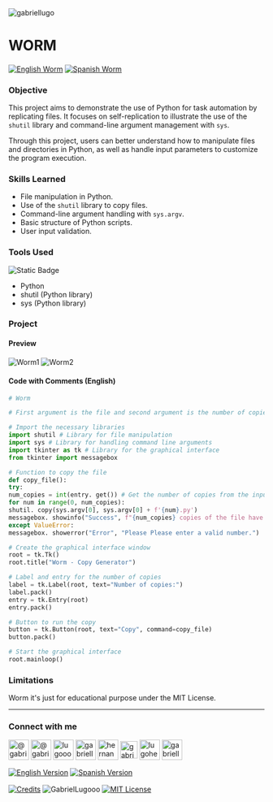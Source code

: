 <img align="center" src="https://media.licdn.com/dms/image/v2/D4D16AQGUNxQ7NSC05A/profile-displaybackgroundimage-shrink_350_1400/profile-displaybackgroundimage-shrink_350_1400/0/1738695150340?e=1744243200&v=beta&t=oXX-ixT9bR3dJcYCLv4KBs5wjKFoeP0524kFGHQMYmQ" alt="gabriellugo" />

# WORM

<a href="https://github.com/GabrielLugooo/Worm" target="_blank" rel="noreferrer noopener"> <img align="center" src="https://img.shields.io/badge/English%20Worm-000000" alt="English Worm" /></a>
<a href="https://github.com/GabrielLugooo/Worm/blob/main/README%20Spanish.md" target="_blank" rel="noreferrer noopener"> <img align="center" src="https://img.shields.io/badge/Spanish%20Worm-green" alt="Spanish Worm" /></a>

### Objective

This project aims to demonstrate the use of Python for task automation by replicating files. It focuses on self-replication to illustrate the use of the `shutil` library and command-line argument management with `sys`.

Through this project, users can better understand how to manipulate files and directories in Python, as well as handle input parameters to customize the program execution.

### Skills Learned

- File manipulation in Python.
- Use of the `shutil` library to copy files.
- Command-line argument handling with `sys.argv`.
- Basic structure of Python scripts.
- User input validation.

### Tools Used

![Static Badge](https://img.shields.io/badge/Python-000000?logo=python&logoSize=auto)

- Python
- shutil (Python library)
- sys (Python library)

### Project

#### Preview

<img align="center" src="https://i.imgur.com/21M6lv3.jpeg" alt="Worm1" />
<img align="center" src="https://i.imgur.com/10RHOqZ.jpeg" alt="Worm2" />

#### Code with Comments (English)

```python
# Worm

# First argument is the file and second argument is the number of copies ['worm.py', '2']

# Import the necessary libraries
import shutil # Library for file manipulation
import sys # Library for handling command line arguments
import tkinter as tk # Library for the graphical interface
from tkinter import messagebox

# Function to copy the file
def copy_file():
try:
num_copies = int(entry. get()) # Get the number of copies from the input
for num in range(0, num_copies):
shutil. copy(sys.argv[0], sys.argv[0] + f'{num}.py')
messagebox. showinfo("Success", f"{num_copies} copies of the file have been created.")
except ValueError:
messagebox. showerror("Error", "Please Please enter a valid number.")

# Create the graphical interface window
root = tk.Tk()
root.title("Worm - Copy Generator")

# Label and entry for the number of copies
label = tk.Label(root, text="Number of copies:")
label.pack()
entry = tk.Entry(root)
entry.pack()

# Button to run the copy
button = tk.Button(root, text="Copy", command=copy_file)
button.pack()

# Start the graphical interface
root.mainloop()
```

### Limitations

Worm it's just for educational purpose under the MIT License.

---

<h3 align="left">Connect with me</h3>

<p align="left">
<a href="https://www.youtube.com/@gabriellugooo" target="_blank" rel="noreferrer noopener"> <img align="center" src="https://img.icons8.com/?size=50&id=55200&format=png" alt="@gabriellugooo" height="40" width="40" /></a>
<a href="http://www.tiktok.com/@gabriellugooo" target="_blank" rel="noreferrer noopener"> <img align="center" src="https://img.icons8.com/?size=50&id=118638&format=png" alt="@gabriellugooo" height="40" width="40" /></a>
<a href="https://instagram.com/lugooogabriel" target="_blank" rel="noreferrer noopener"> <img align="center" src="https://img.icons8.com/?size=50&id=32309&format=png" alt="lugooogabriel" height="40" width="40" /></a>
<a href="https://twitter.com/gabriellugo__" target="_blank" rel="noreferrer noopener"> <img align="center" src="https://img.icons8.com/?size=50&id=phOKFKYpe00C&format=png" alt="gabriellugo__" height="40" width="40" /></a>
<a href="https://www.linkedin.com/in/hernando-gabriel-lugo" target="_blank" rel="noreferrer noopener"> <img align="center" src="https://img.icons8.com/?size=50&id=8808&format=png" alt="hernando-gabriel-lugo" height="40" width="40" /></a>
<a href="https://github.com/GabrielLugooo" target="_blank" rel="noreferrer noopener"> <img align="center" src="https://img.icons8.com/?size=80&id=AngkmzgE6d3E&format=png" alt="gabriellugooo" height="34" width="34" /></a>
<a href="mailto:lugohernandogabriel@gmail.com"> <img align="center" src="https://img.icons8.com/?size=50&id=38036&format=png" alt="lugohernandogabriel@gmail.com" height="40" width="40" /></a>
<a href="https://linktr.ee/gabriellugooo" target="_blank" rel="noreferrer noopener"> <img align="center" src="https://simpleicons.org/icons/linktree.svg" alt="gabriellugooo" height="40" width="40" /></a>
</p>

<p align="left">
<a href="https://github.com/GabrielLugooo/GabrielLugooo/blob/main/README.md" target="_blank" rel="noreferrer noopener"> <img align="center" src="https://img.shields.io/badge/English%20Version-000000" alt="English Version" /></a>
<a href="https://github.com/GabrielLugooo/GabrielLugooo/blob/main/Readme%20Spanish.md" target="_blank" rel="noreferrer noopener"> <img align="center" src="https://img.shields.io/badge/Spanish%20Version-Green" alt="Spanish Version" /></a>
</p>

<a href="https://linktr.ee/gabriellugooo" target="_blank" rel="noreferrer noopener"> <img align="center" src="https://img.shields.io/badge/Credits-Gabriel%20Lugo-green" alt="Credits" /></a>
<img align="center" src="https://komarev.com/ghpvc/?username=GabrielLugoo&label=Profile%20views&color=green&base=2000" alt="GabrielLugooo" />
<a href="" target="_blank" rel="noreferrer noopener"> <img align="center" src="https://img.shields.io/badge/License-MIT-green" alt="MIT License" /></a>
